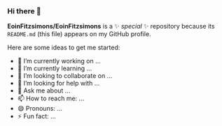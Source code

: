### Hi there 👋


**EoinFitzsimons/EoinFitzsimons** is a ✨ _special_ ✨ repository because its `README.md` (this file) appears on my GitHub profile.

Here are some ideas to get me started:

- 🔭 I’m currently working on ...
- 🌱 I’m currently learning ...
- 👯 I’m looking to collaborate on ...
- 🤔 I’m looking for help with ...
- 💬 Ask me about ...
- 📫 How to reach me: ...
- 😄 Pronouns: ...
- ⚡ Fun fact: ...

